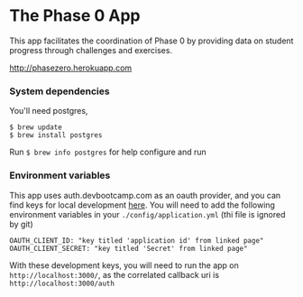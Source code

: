 # The Phase 0 App

This app facilitates the coordination of Phase 0 by providing data on student progress through challenges and exercises.


http://phasezero.herokuapp.com

### System dependencies

You'll need postgres,
```
$ brew update
$ brew install postgres
```
Run `$ brew info postgres` for help configure and run

### Environment variables

This app uses auth.devbootcamp.com as an oauth provider, and you can find keys for local development
[here](https://auth.devbootcamp.com/oauth/applications/31). You will need to add the following environment variables in your `./config/application.yml` (thi file is ignored by git)
```
OAUTH_CLIENT_ID: "key titled 'application id' from linked page"
OAUTH_CLIENT_SECRET: "key titled 'Secret' from linked page"
```
With these development keys, you will need to run the app on `http://localhost:3000/`, as the correlated callback uri is `http://localhost:3000/auth`

